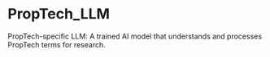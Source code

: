 # PropTech_LLM
PropTech-specific LLM: A trained AI model that understands and processes PropTech terms for research.
